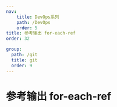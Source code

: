 ```yaml
---
nav:
    title: DevOps系列
    path: /DevOps
    order: 5
title: 参考输出 for-each-ref
order: 32

group:
  path: /git
  title: git
  order: 9
---
```


# 参考输出 for-each-ref
